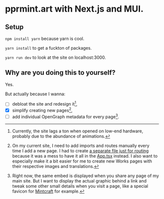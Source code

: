 # pprmint.art with Next.js and MUI.

## Setup

`npm install yarn` because yarn is cool.

`yarn install` to get a fuckton of packages.

`yarn run dev` to look at the site on localhost:3000.

## Why are you doing this to yourself?

Yes.

But actually because I wanna:

- [ ] debloat the site and redesign it[^1],
- [X] simplify creating new pages[^2],
- [ ] add individual OpenGraph metadata for every page[^3].

[^1]: Currently, the site lags a ton when opened on low-end hardware, probably due to the abundance of animations.
[^2]: On my current site, I need to add imports and routes manually every time I add a new page. I had to create [a separate file just for routing](https://github.com/pprmint/pprmint.art/blob/main/src/AnimatedRoutes.tsx) because it was a mess to have it all in the [App.tsx](https://github.com/pprmint/pprmint.art/blob/main/src/App.tsx) instead. I also want to especially make it a bit easier for me to create new Works pages with their respective images and translations.
[^3]: Right now, the same embed is displayed when you share any page of my main site. But I want to display the actual graphic behind a link and tweak some other small details when you visit a page, like a special favicon for [Mintcraft](https://pprmint.art/mintcraft) for example.
